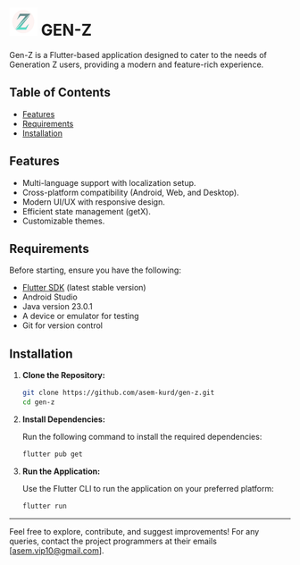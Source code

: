  <!-- # GEN-Z <img>

Gen-Z is a Flutter-based application designed to cater to the needs of Generation Z users, providing a modern and feature-rich experience.

## Table of Contents

- [Features](#features)
- [Requirements](#requirements)
- [Installation](#installation)

## Features

- Multi-language support with localization setup.
- Cross-platform compatibility (Android, Web, and Desktop).
- Modern UI/UX with responsive design.
- Efficient state management (getX).
- Customizable themes.

## Requirements

Before starting, ensure you have the following:

- [Flutter SDK](https://flutter.dev/docs/get-started/install) (latest stable version)
- Android Studio 
- Java version 23.0.1 
- A device or emulator for testing
- Git for version control

## Installation

1. **Clone the Repository:**

   ```bash
   git clone https://github.com/asem-kurd/gen-z.git
   cd gen-z
   ```

2. **Install Dependencies:**

   Run the following command to install the required dependencies:

   ```bash
   flutter pub get
   ```

3. **Run the Application:**

   Use the Flutter CLI to run the application on your preferred platform:

   ```bash
   flutter run
   ```



---

Feel free to explore, contribute, and suggest improvements! For any queries, contact the project programmers at their emails [asem.vip10@gmail.com]. -->






# <img src="lib\assites\img\logo.png" alt="Logo" width="50" height="50" /> GEN-Z

Gen-Z is a Flutter-based application designed to cater to the needs of Generation Z users, providing a modern and feature-rich experience.

## Table of Contents

- [Features](#features)
- [Requirements](#requirements)
- [Installation](#installation)

## Features

- Multi-language support with localization setup.
- Cross-platform compatibility (Android, Web, and Desktop).
- Modern UI/UX with responsive design.
- Efficient state management (getX).
- Customizable themes.

## Requirements

Before starting, ensure you have the following:

- [Flutter SDK](https://flutter.dev/docs/get-started/install) (latest stable version)
- Android Studio 
- Java version 23.0.1 
- A device or emulator for testing
- Git for version control

## Installation

1. **Clone the Repository:**

   ```bash
   git clone https://github.com/asem-kurd/gen-z.git
   cd gen-z
   ```

2. **Install Dependencies:**

   Run the following command to install the required dependencies:

   ```bash
   flutter pub get
   ```

3. **Run the Application:**

   Use the Flutter CLI to run the application on your preferred platform:

   ```bash
   flutter run
   ```



---

Feel free to explore, contribute, and suggest improvements! For any queries, contact the project programmers at their emails [asem.vip10@gmail.com].
